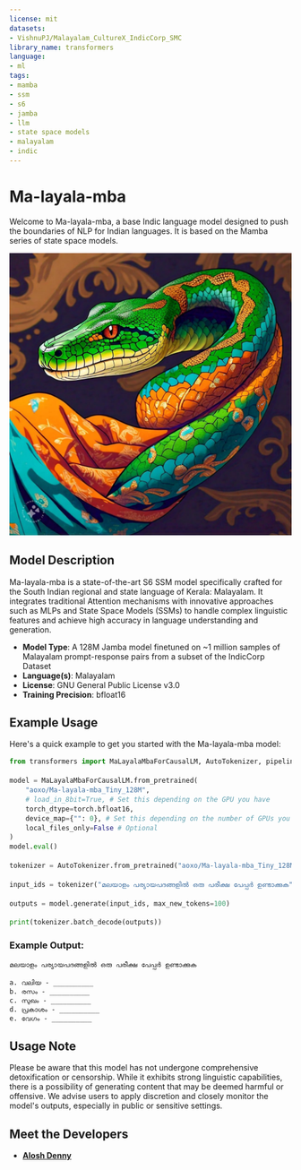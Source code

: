 ```yaml
---
license: mit
datasets:
- VishnuPJ/Malayalam_CultureX_IndicCorp_SMC
library_name: transformers
language:
- ml
tags:
- mamba
- ssm
- s6
- jamba
- llm
- state space models
- malayalam
- indic
---
```


# Ma-layala-mba

Welcome to Ma-layala-mba, a base Indic language model designed to push the boundaries of NLP for Indian languages. It is based on the Mamba series of state space models.

![Thumbnail](thumbnail.jpg)

## Model Description

Ma-layala-mba is a state-of-the-art S6 SSM model specifically crafted for the South Indian regional and state language of Kerala: Malayalam. It integrates traditional Attention mechanisms with innovative approaches such as MLPs and State Space Models (SSMs) to handle complex linguistic features and achieve high accuracy in language understanding and generation.

- **Model Type**: A 128M Jamba model finetuned on ~1 million samples of Malayalam prompt-response pairs from a subset of the IndicCorp Dataset
- **Language(s)**: Malayalam
- **License**: GNU General Public License v3.0
- **Training Precision**: bfloat16

## Example Usage

Here's a quick example to get you started with the Ma-layala-mba model:

```python
from transformers import MaLayalaMbaForCausalLM, AutoTokenizer, pipeline

model = MaLayalaMbaForCausalLM.from_pretrained(
    "aoxo/Ma-layala-mba_Tiny_128M",
    # load_in_8bit=True, # Set this depending on the GPU you have
    torch_dtype=torch.bfloat16,
    device_map={"": 0}, # Set this depending on the number of GPUs you have
    local_files_only=False # Optional
)
model.eval()

tokenizer = AutoTokenizer.from_pretrained("aoxo/Ma-layala-mba_Tiny_128M")

input_ids = tokenizer("മലയാളം പര്യായപദങ്ങളിൽ ഒരു പരീക്ഷ പേപ്പർ ഉണ്ടാക്കുക", return_tensors='pt').to(model.device)["input_ids"]

outputs = model.generate(input_ids, max_new_tokens=100)

print(tokenizer.batch_decode(outputs))
```

### Example Output:

```
മലയാളം പര്യായപദങ്ങളിൽ ഒരു പരീക്ഷ പേപ്പർ ഉണ്ടാക്കുക

a. വലിയ - __________
b. രസം - __________
c. സുഖം - __________
d. പ്രകാശം - __________
e. വേഗം - __________
```

## Usage Note

Please be aware that this model has not undergone comprehensive detoxification or censorship. While it exhibits strong linguistic capabilities, there is a possibility of generating content that may be deemed harmful or offensive. We advise users to apply discretion and closely monitor the model's outputs, especially in public or sensitive settings.

## Meet the Developers

- **[Alosh Denny](https://x.com/AloshDenny)**